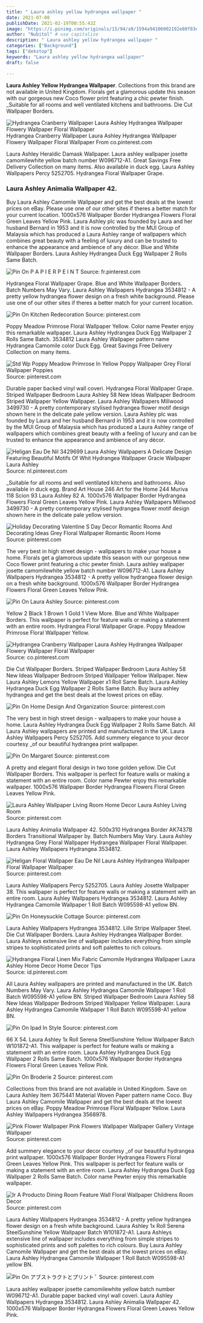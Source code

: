 ```yaml
---
title: " Laura ashley yellow hydrangea wallpaper "
date: 2021-07-08
publishDate: 2021-02-19T00:55:43Z
image: "https://i.pinimg.com/originals/15/94/a9/1594a94106002192e80f83e6673d1570.jpg"
author: "Nubitol" # use capitalize
description: " Laura ashley yellow hydrangea wallpaper "
categories: ["Background"]
tags: ["dekstop"]
keywords: "Laura ashley yellow hydrangea wallpaper"
draft: false

---
```



**Laura Ashley Yellow Hydrangea Wallpaper**. Collections from this brand are not available in United Kingdom. Florals get a glamorous update this season with our gorgeous new Coco flower print featuring a chic pewter finish. _Suitable for all rooms and well ventilated kitchens and bathrooms. Die Cut Wallpaper Borders.

![Hydrangea Cranberry Wallpaper Laura Ashley Hydrangea Wallpaper Flowery Wallpaper Floral Wallpaper](https://i.pinimg.com/originals/48/13/1e/48131e0415dcf7a68c4d805b482c6357.jpg "Hydrangea Cranberry Wallpaper Laura Ashley Hydrangea Wallpaper Flowery Wallpaper Floral Wallpaper")
Hydrangea Cranberry Wallpaper Laura Ashley Hydrangea Wallpaper Flowery Wallpaper Floral Wallpaper From co.pinterest.com


Laura Ashley Heraldic Damask Wallpaper. Laura ashley wallpaper josette camomilewhite yellow batch number W096712-A1. Great Savings Free Delivery Collection on many items. Also available in duck egg. Laura Ashley Wallpapers Percy 5252705. Hydrangea Floral Wallpaper Grape.

### Laura Ashley Animalia Wallpaper 42.

Buy Laura Ashley Camomile Wallpaper and get the best deals at the lowest prices on eBay. Please use one of our other sites if theres a better match for your current location. 1000x576 Wallpaper Border Hydrangea Flowers Floral Green Leaves Yellow Pink. Laura Ashley plc was founded by Laura and her husband Bernard in 1953 and it is now controlled by the MUI Group of Malaysia which has produced a Laura Ashley range of wallpapers which combines great beauty with a feeling of luxury and can be trusted to enhance the appearance and ambience of any décor. Blue and White Wallpaper Borders. Laura Ashley Hydrangea Duck Egg Wallpaper 2 Rolls Same Batch.


![Pin On P A P I E R P E I N T](https://i.pinimg.com/originals/87/7f/e0/877fe0783b2c7d416ad3c260305dcb99.jpg "Pin On P A P I E R P E I N T")
Source: fr.pinterest.com

Hydrangea Floral Wallpaper Grape. Blue and White Wallpaper Borders. Batch Numbers May Vary. Laura Ashley Wallpapers Hydrangea 3534812 - A pretty yellow hydrangea flower design on a fresh white background. Please use one of our other sites if theres a better match for your current location.

![Pin On Kitchen Redecoration](https://i.pinimg.com/originals/57/2f/25/572f25969b004af8a6cba29acd4c677d.jpg "Pin On Kitchen Redecoration")
Source: pinterest.com

Poppy Meadow Primrose Floral Wallpaper Yellow. Color name Pewter enjoy this remarkable wallpaper. Laura Ashley Hydrangea Duck Egg Wallpaper 2 Rolls Same Batch. 3534812 Laura Ashley Wallpaper pattern name Hydrangea Camomile color Duck Egg. Great Savings Free Delivery Collection on many items.

![Std Wp Poppy Meadow Primrose In Yellow Poppy Wallpaper Grey Floral Wallpaper Poppies](https://i.pinimg.com/originals/c8/62/36/c862366bf11851d616b429d0246553e2.jpg "Std Wp Poppy Meadow Primrose In Yellow Poppy Wallpaper Grey Floral Wallpaper Poppies")
Source: pinterest.com

Durable paper backed vinyl wall coveri. Hydrangea Floral Wallpaper Grape. Striped Wallpaper Bedroom Laura Ashley 58 New Ideas Wallpaper Bedroom Striped Wallpaper Yellow Wallpaper. Laura Ashley Wallpapers Millwood 3499730 - A pretty contemporary stylised hydrangea flower motif design shown here in the delicate pale yellow version. Laura Ashley plc was founded by Laura and her husband Bernard in 1953 and it is now controlled by the MUI Group of Malaysia which has produced a Laura Ashley range of wallpapers which combines great beauty with a feeling of luxury and can be trusted to enhance the appearance and ambience of any décor.

![Heligan Eau De Nil 3429699 Laura Ashley Wallpapers A Delicate Design Featuring Beautiful Motifs Of Whit Hydrangea Wallpaper Gracie Wallpaper Laura Ashley](https://i.pinimg.com/600x315/b8/d9/e3/b8d9e37fdb503402e64bcc472c307de9.jpg "Heligan Eau De Nil 3429699 Laura Ashley Wallpapers A Delicate Design Featuring Beautiful Motifs Of Whit Hydrangea Wallpaper Gracie Wallpaper Laura Ashley")
Source: nl.pinterest.com

_Suitable for all rooms and well ventilated kitchens and bathrooms. Also available in duck egg. Brand Art House 246 Art for the Home 244 Muriva 118 Scion 93 Laura Ashley 82 A. 1000x576 Wallpaper Border Hydrangea Flowers Floral Green Leaves Yellow Pink. Laura Ashley Wallpapers Millwood 3499730 - A pretty contemporary stylised hydrangea flower motif design shown here in the delicate pale yellow version.

![Holiday Decorating Valentine S Day Decor Romantic Rooms And Decorating Ideas Grey Floral Wallpaper Romantic Room Home](https://i.pinimg.com/originals/8e/0a/0b/8e0a0b4dae08b92f7727974d02bf1a19.jpg "Holiday Decorating Valentine S Day Decor Romantic Rooms And Decorating Ideas Grey Floral Wallpaper Romantic Room Home")
Source: pinterest.com

The very best in high street design - wallpapers to make your house a home. Florals get a glamorous update this season with our gorgeous new Coco flower print featuring a chic pewter finish. Laura ashley wallpaper josette camomilewhite yellow batch number W096712-A1. Laura Ashley Wallpapers Hydrangea 3534812 - A pretty yellow hydrangea flower design on a fresh white background. 1000x576 Wallpaper Border Hydrangea Flowers Floral Green Leaves Yellow Pink.

![Pin On Laura Ashley](https://i.pinimg.com/originals/7d/c5/cf/7dc5cffd6f9cb9133a4ea5a7f32a755f.jpg "Pin On Laura Ashley")
Source: pinterest.com

Yellow 2 Black 1 Brown 1 Gold 1 View More. Blue and White Wallpaper Borders. This wallpaper is perfect for feature walls or making a statement with an entire room. Hydrangea Floral Wallpaper Grape. Poppy Meadow Primrose Floral Wallpaper Yellow.

![Hydrangea Cranberry Wallpaper Laura Ashley Hydrangea Wallpaper Flowery Wallpaper Floral Wallpaper](https://i.pinimg.com/originals/48/13/1e/48131e0415dcf7a68c4d805b482c6357.jpg "Hydrangea Cranberry Wallpaper Laura Ashley Hydrangea Wallpaper Flowery Wallpaper Floral Wallpaper")
Source: co.pinterest.com

Die Cut Wallpaper Borders. Striped Wallpaper Bedroom Laura Ashley 58 New Ideas Wallpaper Bedroom Striped Wallpaper Yellow Wallpaper. New Laura Ashley Lemons Yellow Wallpaper x1 Roll Same Batch. Laura Ashley Hydrangea Duck Egg Wallpaper 2 Rolls Same Batch. Buy laura ashley hydrangea and get the best deals at the lowest prices on eBay.

![Pin On Home Design And Organization](https://i.pinimg.com/originals/c2/b1/fd/c2b1fd358ab489ca4691336087de3805.jpg "Pin On Home Design And Organization")
Source: pinterest.com

The very best in high street design - wallpapers to make your house a home. Laura Ashley Hydrangea Duck Egg Wallpaper 2 Rolls Same Batch. All Laura Ashley wallpapers are printed and manufactured in the UK. Laura Ashley Wallpapers Percy 5252705. Add summery elegance to your decor courtesy _of our beautiful hydrangea print wallpaper.

![Pin On Margaret](https://i.pinimg.com/originals/86/65/b2/8665b2f5fbf76552b992578330cb25ab.jpg "Pin On Margaret")
Source: pinterest.com

A pretty and elegant floral design in two tone golden yellow. Die Cut Wallpaper Borders. This wallpaper is perfect for feature walls or making a statement with an entire room. Color name Pewter enjoy this remarkable wallpaper. 1000x576 Wallpaper Border Hydrangea Flowers Floral Green Leaves Yellow Pink.

![Laura Ashley Wallpaper Living Room Home Decor Laura Ashley Living Room](https://i.pinimg.com/564x/df/e1/93/dfe193c1700bf4c0a69ea08bd7d3c58a--grey-living-rooms-home-living-room.jpg "Laura Ashley Wallpaper Living Room Home Decor Laura Ashley Living Room")
Source: pinterest.com

Laura Ashley Animalia Wallpaper 42. 500x310 Hydrangea Border AK7437B Borders Transitional Wallpaper by. Batch Numbers May Vary. Laura Ashley Hydrangea Grey Floral Wallpaper Hydrangea Wallpaper Floral Wallpaper. Laura Ashley Wallpapers Hydrangea 3534812.

![Heligan Floral Wallpaper Eau De Nil Laura Ashley Hydrangea Wallpaper Floral Wallpaper Wallpaper](https://i.pinimg.com/originals/25/31/83/253183df8df60cbb1d18b71eeb8c0042.jpg "Heligan Floral Wallpaper Eau De Nil Laura Ashley Hydrangea Wallpaper Floral Wallpaper Wallpaper")
Source: pinterest.com

Laura Ashley Wallpapers Percy 5252705. Laura Ashley Josette Wallpaper 38. This wallpaper is perfect for feature walls or making a statement with an entire room. Laura Ashley Wallpapers Hydrangea 3534812. Laura Ashley Hydrangea Camomile Wallpaper 1 Roll Batch W095598-A1 yellow BN.

![Pin On Honeysuckle Cottage](https://i.pinimg.com/736x/45/9d/1b/459d1bc43a737fcd03859a3f99d4073b.jpg "Pin On Honeysuckle Cottage")
Source: pinterest.com

Laura Ashley Wallpapers Hydrangea 3534812. Lille Stripe Wallpaper Steel. Die Cut Wallpaper Borders. Laura Ashley Hydrangea Wallpaper Border. Laura Ashleys extensive line of wallpaper includes everything from simple stripes to sophisticated prints and soft palettes to rich colours.

![Hydrangea Floral Linen Mix Fabric Camomile Hydrangea Wallpaper Laura Ashley Home Decor Home Decor Tips](https://i.pinimg.com/originals/df/91/8c/df918c8ee0f47451cf8440519a22b5bc.jpg "Hydrangea Floral Linen Mix Fabric Camomile Hydrangea Wallpaper Laura Ashley Home Decor Home Decor Tips")
Source: id.pinterest.com

All Laura Ashley wallpapers are printed and manufactured in the UK. Batch Numbers May Vary. Laura Ashley Hydrangea Camomile Wallpaper 1 Roll Batch W095598-A1 yellow BN. Striped Wallpaper Bedroom Laura Ashley 58 New Ideas Wallpaper Bedroom Striped Wallpaper Yellow Wallpaper. Laura Ashley Hydrangea Camomile Wallpaper 1 Roll Batch W095598-A1 yellow BN.

![Pin On Ipad In Style](https://i.pinimg.com/originals/4f/11/3c/4f113cbd96b9d82179c7de7f6b72cb0d.jpg "Pin On Ipad In Style")
Source: pinterest.com

66 X 54. Laura Ashley 1x Roll Serena SteelSunshine Yellow Wallpaper Batch W101872-A1. This wallpaper is perfect for feature walls or making a statement with an entire room. Laura Ashley Hydrangea Duck Egg Wallpaper 2 Rolls Same Batch. 1000x576 Wallpaper Border Hydrangea Flowers Floral Green Leaves Yellow Pink.

![Pin On Broderie 2](https://i.pinimg.com/originals/55/75/a2/5575a218cd287bc85a9ff6c5bfcb353e.jpg "Pin On Broderie 2")
Source: pinterest.com

Collections from this brand are not available in United Kingdom. Save on Laura Ashley Item 3675441 Material Woven Paper pattern name Coco. Buy Laura Ashley Camomile Wallpaper and get the best deals at the lowest prices on eBay. Poppy Meadow Primrose Floral Wallpaper Yellow. Laura Ashley Wallpapers Hydrangea 3568978.

![Pink Flower Wallpaper Pink Flowers Wallpaper Wallpaper Gallery Vintage Wallpaper](https://i.pinimg.com/originals/52/15/71/521571a63734f5f2ef8906cf90886b63.jpg "Pink Flower Wallpaper Pink Flowers Wallpaper Wallpaper Gallery Vintage Wallpaper")
Source: pinterest.com

Add summery elegance to your decor courtesy _of our beautiful hydrangea print wallpaper. 1000x576 Wallpaper Border Hydrangea Flowers Floral Green Leaves Yellow Pink. This wallpaper is perfect for feature walls or making a statement with an entire room. Laura Ashley Hydrangea Duck Egg Wallpaper 2 Rolls Same Batch. Color name Pewter enjoy this remarkable wallpaper.

![Ir A Producto Dining Room Feature Wall Floral Wallpaper Childrens Room Decor](https://i.pinimg.com/originals/01/96/cc/0196cc76f680825cf5386439800fa16f.jpg "Ir A Producto Dining Room Feature Wall Floral Wallpaper Childrens Room Decor")
Source: pinterest.com

Laura Ashley Wallpapers Hydrangea 3534812 - A pretty yellow hydrangea flower design on a fresh white background. Laura Ashley 1x Roll Serena SteelSunshine Yellow Wallpaper Batch W101872-A1. Laura Ashleys extensive line of wallpaper includes everything from simple stripes to sophisticated prints and soft palettes to rich colours. Buy Laura Ashley Camomile Wallpaper and get the best deals at the lowest prices on eBay. Laura Ashley Hydrangea Camomile Wallpaper 1 Roll Batch W095598-A1 yellow BN.

![Pin On アブストラクトとプリント ﾟ](https://i.pinimg.com/originals/15/94/a9/1594a94106002192e80f83e6673d1570.jpg "Pin On アブストラクトとプリント ﾟ")
Source: pinterest.com

Laura ashley wallpaper josette camomilewhite yellow batch number W096712-A1. Durable paper backed vinyl wall coveri. Laura Ashley Wallpapers Hydrangea 3534812. Laura Ashley Animalia Wallpaper 42. 1000x576 Wallpaper Border Hydrangea Flowers Floral Green Leaves Yellow Pink.

